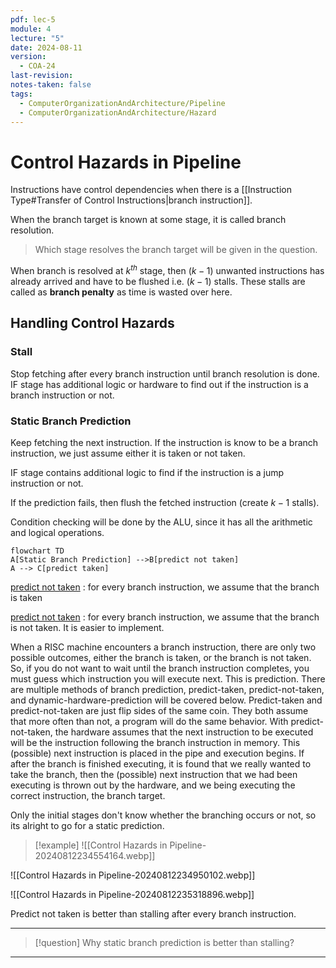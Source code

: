 ```yaml
---
pdf: lec-5
module: 4
lecture: "5"
date: 2024-08-11
version:
  - COA-24
last-revision: 
notes-taken: false
tags:
  - ComputerOrganizationAndArchitecture/Pipeline
  - ComputerOrganizationAndArchitecture/Hazard
---
```

# Control Hazards in Pipeline

Instructions have control dependencies when there is a [[Instruction Type#Transfer of Control Instructions|branch instruction]].

When the branch target is known at some stage, it is called branch resolution.

> Which stage resolves the branch target will be given in the question.

When branch is resolved at $k^{th}$ stage, then $(k-1)$ unwanted instructions has already arrived and have to be flushed i.e. $(k-1)$ stalls. 
These stalls are called as **branch penalty** as time is wasted over here.


## Handling Control Hazards

### Stall

Stop fetching after every branch instruction until branch resolution is done. 
IF stage has additional logic or hardware to find out if the instruction is a branch instruction or not.

### Static Branch Prediction

Keep fetching the next instruction. 
If the instruction is know to be a branch instruction, we just assume either it is taken or not taken.

IF stage contains additional logic to find if the instruction is a jump instruction or not.

If the prediction fails, then flush the fetched instruction (create $k-1$ stalls).

Condition checking will be done by the ALU, since it has all the arithmetic and logical operations.

```merm
flowchart TD
A[Static Branch Prediction] -->B[predict not taken]
A --> C[predict taken]
```

<u>predict not taken</u> : for every branch instruction, we assume that the branch is taken

<u>predict not taken</u> : for every branch instruction, we assume that the branch is not taken. It is easier to implement.

When a RISC machine encounters a branch instruction, there are only two possible outcomes, either the branch is taken, or the branch is not taken. So, if you do not want to wait until the branch instruction completes, you must guess which instruction you will execute next. This is prediction.
There are multiple methods of branch prediction, predict-taken, predict-not-taken, and dynamic-hardware-prediction will be covered below. Predict-taken and predict-not-taken are just flip sides of the same coin. They both assume that more often than not, a program will do the same behavior. With predict-not-taken, the hardware assumes that the next instruction to be executed will be the instruction following the branch instruction in memory. This (possible) next instruction is placed in the pipe and execution begins. If after the branch is finished executing, it is found that we really wanted to take the branch, then the (possible) next instruction that we had been executing is thrown out by the hardware, and we being executing the correct instruction, the branch target.

Only the initial stages don't know whether the branching occurs or not, so its alright to go for a static prediction.


> [!example] 
> ![[Control Hazards in Pipeline-20240812234554164.webp]]

![[Control Hazards in Pipeline-20240812234950102.webp]]

![[Control Hazards in Pipeline-20240812235318896.webp]]

Predict not taken is better than stalling after every branch instruction.

---


> [!question] 
> Why static branch prediction is better than stalling?


---